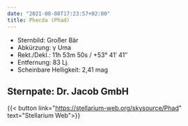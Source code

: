 ```yaml
---
date: "2021-08-08T17:23:57+02:00"
title: Phecda (Phad)
---
```


- Sternbild: Großer Bär
- Abkürzung: γ Uma
- Rekt./Dekl.: 11h 53m 50s / +53° 41′ 41″
- Entfernung: 83 Lj.
- Scheinbare Helligkeit: 2,41 mag

## Sternpate: Dr. Jacob GmbH

{{< button link="https://stellarium-web.org/skysource/Phad" text="Stellarium Web">}}